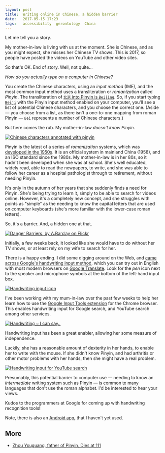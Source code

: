 ```yaml
---
layout: post
title:  Writing online in Chinese, a hidden barrier
date:   2017-05-15 17:23
tags:   accessibility  gerontology  China
---
```



Let me tell you a story.

My mother-in-law is living with us at the moment.
She is Chinese, and as you might expect, she misses her Chinese TV shows.
This is 2017, so people have posted the videos on YouTube and other video sites.

So that's OK. End of story. Well, not quite...

_How do you actually type on a computer in Chinese?_

You create the Chinese characters, using an _input method_ (IME),
and the most common input method uses a transliteration or _romanization_ called _Pinyin_.
The transliteration of [`北京` into Pinyin is `Beijing`][beijing-r].
So, if you start typing [`Beiji`][beijing] with the Pinyin input method enabled on your computer,
you'll see a list of potential Chinese characters, and you choose the correct one.
(Aside — you choose from a list, as there isn't a one-to-one mapping from roman Pinyin — `Bei` represents a number of Chinese characters.)

But here comes the rub. My mother-in-law _doesn't know Pinyin_.

[![Chinese characters annotated with pinyin][dajia-img]][dajia]

Pinyin is the latest of a series of _romanization_ systems, which was [developed in the 1950s][pinyin].
It is an official system in mainland China (1958), and an ISO standard since the 1980s.
My mother-in-law is in her 80s, so it hadn't been developed when she was at school.
She's well educated, widely read, able to read the newpapers, to write,
and she was able to follow her career as a hospital pathologist through to retirement, without needing Pinyin.

It's only in the autumn of her years that she suddenly finds a need for Pinyin.
She's being trying to learn it, simply to be able to search for videos online.
However, it's a completely new concept, and she struggles with points as "simple" as the needing to
know the capital letters that are used on computer keyboards (she's more familiar with the lower-case roman letters).

So, it's a barrier. And, a hidden one at that.

[![Danger Barriers, by A.Barclay on Flickr][barrier-img]][barrier]

Initially, a few weeks back, it looked like she would have to do without her TV shows,
or at least rely on my wife to search for her.

There is a happy ending. I did some digging around on the Web,
and [came across Google's handwriting input method][gg-hand],
which you can try out in English with most modern browsers on [Google Translate][gg-trans].
Look for the _pen_ icon next to the speaker and microphone symbols at the bottom of the left-hand input box.

[![Handwriting input icon][g-hand-ico-img]][g-hand-ico]

<!--[![handwriting input][img-1]][gg-hand]-->

I've been working with my mum-in-law over the past few weeks to help her learn
how to use the [Google Input Tools extension][chrome-ext] for the Chrome browser.
This enables handwriting input for Google search, and YouTube search among other services.

[![Handwriting ~ I can say..][g-hand-i-can-img]][g-hand-i-can]

Handwriting input has been a great enabler, allowing her some measure of independence.

Luckily, she has a reasonable amount of dexterity in her hands, to enable her to write with the mouse.
If she didn't know Pinyin, and had arthritis or other motor problems with her hands, then she might have a real problem.

[![Handwriting input for YouTube search][g-hand-youtube-img]][g-hand-youtube]

Presumably, this potential barrier to computer use —
needing to know an _intermediate_ writing system such as Pinyin
— is common to many languages that don't use the roman alphabet.
I'd be interested to hear your views.

Kudos to the programmers at Google for coming up with handwriting recognition tools!

Note, there is also an [Android app][play], that I haven't yet used.


## More

* [Zhou Youguang, father of Pinyin, Dies at 111][zhou-youguang-obit]


[pinyin]: https://en.wikipedia.org/wiki/Pinyin
[search]: https://google.com/search?q=How+do+you+type+in+Chinese?
[beijing]: https://translate.google.com/?source=osdd#auto/zh-CN/Beijing "Google Translate — 'Beijing'"
[beijing-r]: https://translate.google.com/?source=osdd#auto/en/%E5%8C%97%E4%BA%AC "Google Translate"
[gg-hand]: https://google.com/inputtools/services/features/handwriting.html
[gg-faq]: https://support.google.com/faqs/faq/6188721?hl=en
[gg-trans]: https://translate.google.com/?source=osdd#en/en/Hi "Google Translate — english"
[chrome-ext]: https://chrome.google.com/webstore/detail/google-input-tools/mclkkofklkfljcocdinagocijmpgbhab
[play]: https://play.google.com/store/apps/details?id=com.google.android.apps.handwriting.ime&hl=en_GB

[homesick]: http://ask.metafilter.com/244278/I-feel-lonely
[hs-2]: https://www.theinterngroup.com/our-blog/how-to-cope-with-loneliness-abroad/

[barrier]: https://flickr.com/photos/electropod/3869271590 "Danger Barriers, by A.Barclay on Flickr"
[barrier-img]: https://c1.staticflickr.com/3/2566/3869271590_b1e0afc3d1_m.jpg
[img-1]: https://www.google.com/inputtools/images/features/handwriting.png
[zhuyin]: https://commons.wikimedia.org/wiki/File:Zhuyin_keybd_layout_w_pinyin_-w-.svg
[dajia]: https://commons.wikimedia.org/wiki/File:Dajia-shuo-Putonghua-2817.jpg
  "Chinese characters annotated with pinyin — 'Da jia qing shuo pu tong hua...', Wikimedia."
[dajia-img]: https://upload.wikimedia.org/wikipedia/commons/thumb/6/61/Dajia-shuo-Putonghua-2817.jpg/640px-Dajia-shuo-Putonghua-2817.jpg
[tones]: https://commons.wikimedia.org/wiki/File:Pinyin_accents.svg

[flickr-size]: https://flickr.com/services/api/misc.urls.html
[g-hand-ico]: https://flickr.com/photos/nfreear/34296737840 "Handwriting icon, on Google Translate"
[g-hand-ico-img]: https://c1.staticflickr.com/5/4167/34296737840_bcd615585f_n.jpg
[g-hand-i-can]: https://flickr.com/photos/nfreear/34681375455
  "Chinese handwriting — 'I can say here to you', on Google Translate"
[g-hand-i-can-img]: https://c1.staticflickr.com/5/4194/34681375455_7071fd4b1f_c.jpg
[g-hand-youtube]: https://flickr.com/photos/nfreear/34296744260 "Handwriting input for YouTube search"
[g-hand-youtube-img]: https://c1.staticflickr.com/5/4189/34296744260_8bd1b32c9c_c.jpg

[zhou-youguang-obit]: https://nytimes.com/2017/01/14/world/asia/zhou-youguang-who-made-writing-chinese-as-simple-as-abc-dies-at-111.html
  "'Zhou Youguang, Who Made Writing Chinese as Simple as ABC, Dies at 111 - 点击查看本文中文版', January 2017."

[end]: //End.
